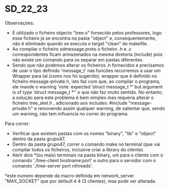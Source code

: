 # SD_22_23

Observações:
- É utilizado o ficheiro objecto "tree.o" fornecido pelos professores, logo esse ficheiro já se encontra na pasta "object" e, consequentemente, não é eliminado quando se executa o target "clean" do makefile.
- Ao compilar o ficheiro sdmessage.proto o ficheiro .h e .c correspondentes ficam armazenados na mesma diretoria (include) pois não existe um comando para os separar em pastas diferentes.
- Sendo que não podemos alterar os ficheiros .h fornecidos e precisamos de usar o tipo definido 'message_t' nas funcões recorremos a usar um Wrapper para tal (como nos foi sugerido), wrapper que é definido no ficheiro message-private.h, isto faz com que, ao compilar o programa, ele mande o warning 'note: expected ‘struct message_t *’ but argument is of type ‘struct message_t *’' o que não faz muito sentido. No entanto, a solução para este problema é bem simples mas requeria
alterar o ficheiro tree_skel.h , adicionado aos includes: #include "message-private.h" e removendo assim qualquer warning, de salientar que, sendo um warning, não tem influencia no correr do programa.

Para correr:
- Verificar que existem pastas com os nomes "binary", "lib" e "object" dentro da pasta grupo47.
- Dentro da pasta grupo47, correr o comando make no terminal (que vai compilar todos os ficheiros, inclusive criar a library do cliente).
- Abrir dois *(ou mais) terminais na pasta binary, um para o cliente com o comando './tree-client hostname:port' e outro para o servidor com o comando './tree-server port nthreads'.

*este numero depende da macro definida em network_server "MAX_SOCKET" que por default é 4 (3 clientes), mas pode ser alterada.



